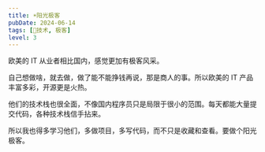 ```yaml
---
title: ☀️阳光极客
pubDate: 2024-06-14
tags: [🔭技术, 极客]
level: 3
---
```


欧美的 IT 从业者相比国内，感觉更加有极客风采。

自己想做啥，就去做，做了能不能挣钱再说，那是商人的事。所以欧美的 IT 产品丰富多彩，开源更是火热。

他们的技术栈也很全面，不像国内程序员只是局限于很小的范围。每天都能大量提交代码，各种技术栈信手拈来。

所以我也得多学习他们，多做项目，多写代码，而不只是收藏和查看。要做个阳光极客。
